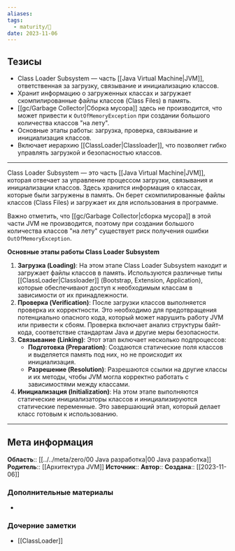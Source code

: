 ```yaml
---
aliases: 
tags:
  - maturity/🌱
date: 2023-11-06
---
```

## Тезисы
- Class Loader Subsystem — часть [[Java Virtual Machine|JVM]], ответственная за загрузку, связывание и инициализацию классов.
- Хранит информацию о загруженных классах и загружает скомпилированные файлы классов (Class Files) в память.
- [[gc/Garbage Collector|Сборка мусора]] здесь не производится, что может привести к `OutOfMemoryException` при создании большого количества классов "на лету".
- Основные этапы работы: загрузка, проверка, связывание и инициализация классов.
- Включает иерархию [[ClassLoader|Classloader]], что позволяет гибко управлять загрузкой и безопасностью классов.
***

Class Loader Subsystem — это часть [[Java Virtual Machine|JVM]], которая отвечает за управление процессом загрузки, связывания и инициализации классов. Здесь хранится информация о классах, которые были загружены в память. Он берет скомпилированные файлы классов (Class Files) и загружает их для использования в программе.

Важно отметить, что [[gc/Garbage Collector|сборка мусора]] в этой части JVM не производится, поэтому при создании большого количества классов "на лету" существует риск получения ошибки `OutOfMemoryException`.

**Основные этапы работы Class Loader Subsystem**
1. **Загрузка (Loading)**: На этом этапе Class Loader Subsystem находит и загружает файлы классов в память. Используются различные типы [[ClassLoader|Classloader]] (Bootstrap, Extension, Application), которые обеспечивают доступ к необходимым классам в зависимости от их принадлежности.
2. **Проверка (Verification)**: После загрузки классов выполняется проверка их корректности. Это необходимо для предотвращения потенциально опасного кода, который может нарушить работу JVM или привести к сбоям. Проверка включает анализ структуры байт-кода, соответствие стандартам Java и другие меры безопасности.
3. **Связывание (Linking)**: Этот этап включает несколько подпроцессов:
    - **Подготовка (Preparation)**: Создаются статические поля классов и выделяется память под них, но не происходит их инициализация.
    - **Разрешение (Resolution)**: Разрешаются ссылки на другие классы и их методы, чтобы JVM могла корректно работать с зависимостями между классами.
4. **Инициализация (Initialization)**: На этом этапе выполняются статические инициализаторы классов и инициализируются статические переменные. Это завершающий этап, который делает класс готовым к использованию.
***
## Мета информация
**Область**:: [[../../meta/zero/00 Java разработка|00 Java разработка]]
**Родитель**:: [[Архитектура JVM]]
**Источник**:: 
**Автор**:: 
**Создана**:: [[2023-11-06]]
### Дополнительные материалы
- 
### Дочерние заметки
<!-- QueryToSerialize: LIST FROM [[]] WHERE contains(Родитель, this.file.link) or contains(parents, this.file.link) -->
<!-- SerializedQuery: LIST FROM [[]] WHERE contains(Родитель, this.file.link) or contains(parents, this.file.link) -->
- [[ClassLoader]]
<!-- SerializedQuery END -->
